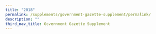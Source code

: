 ```yaml
---
title: "2018"
permalink: /supplements/government-gazette-supplement/permalink/
description: ""
third_nav_title: Government Gazette Supplement
---
```


